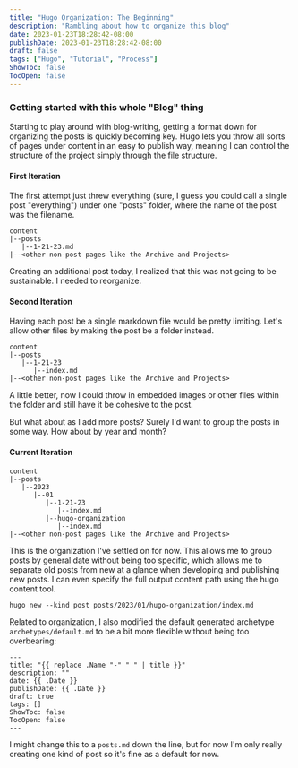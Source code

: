 ```yaml
---
title: "Hugo Organization: The Beginning"
description: "Rambling about how to organize this blog"
date: 2023-01-23T18:28:42-08:00
publishDate: 2023-01-23T18:28:42-08:00
draft: false
tags: ["Hugo", "Tutorial", "Process"]
ShowToc: false
TocOpen: false
---
```


### Getting started with this whole "Blog" thing
Starting to play around with blog-writing, getting a format down for organizing the posts is quickly becoming key. Hugo lets you throw all sorts of pages under content in an easy to publish way, meaning I can control the structure of the project simply through the file structure.

#### First Iteration
The first attempt just threw everything (sure, I guess you could call a single post "everything") under one "posts" folder, where the name of the post was the filename.
```
content
|--posts
   |--1-21-23.md
|--<other non-post pages like the Archive and Projects>
```

Creating an additional post today, I realized that this was not going to be sustainable. I needed to reorganize.

#### Second Iteration
Having each post be a single markdown file would be pretty limiting. Let's allow other files by making the post be a folder instead.
```
content
|--posts
   |--1-21-23
      |--index.md
|--<other non-post pages like the Archive and Projects>
```
A little better, now I could throw in embedded images or other files within the folder and still have it be cohesive to the post.

But what about as I add more posts? Surely I'd want to group the posts in some way. How about by year and month?

#### Current Iteration
```
content
|--posts
   |--2023
      |--01
         |--1-21-23
            |--index.md
         |--hugo-organization
            |--index.md
|--<other non-post pages like the Archive and Projects>
```

This is the organization I've settled on for now. This allows me to group posts by general date without being too specific, which allows me to separate old posts from new at a glance when developing and publishing new posts. I can even specify the full output content path using the hugo content tool.
```
hugo new --kind post posts/2023/01/hugo-organization/index.md
```
            
Related to organization, I also modified the default generated archetype `archetypes/default.md` to be a bit more flexible without being too overbearing:
```
---
title: "{{ replace .Name "-" " " | title }}"
description: ""
date: {{ .Date }}
publishDate: {{ .Date }}
draft: true
tags: []
ShowToc: false
TocOpen: false
---
```

I might change this to a `posts.md` down the line, but for now I'm only really creating one kind of post so it's fine as a default for now.